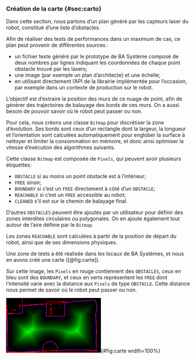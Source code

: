 ### Création de la carte {#sec:carto}

Dans cette section, nous partons d’un plan généré par les capteurs laser du robot, constitué d’une liste d’obstacles.

Afin de réaliser des tests de performances dans un maximum de cas, ce plan peut provenir de différentes sources :

- un fichier texte généré par le prototype de BA Système composé de deux nombres par lignes indiquant les coordonnées de
  chaque point obstacle trouvé par les lasers;
- une image (par exemple un plan d’architecte) et une échelle;
- en utilisant directement l’API de la librairie implémentée pour l’occasion, par exemple dans un contexte de
  production sur le robot.

L’objectif est d’extraire la position des murs de ce nuage de point, afin de générer des trajectoires de balayage des
bords de ces murs. On a aussi besoin de pouvoir savoir où le robot peut passer ou non.

Pour cela, nous créons une classe `Bitmap` pour discrétiser la zone d’évolution. Ses bords sont ceux d’un rectangle
dont la largeur, la longueur et l’orientation sont calculées automatiquement pour englober la surface à nettoyer et
limiter la consommation en mémoire, et donc ainsi optimiser la vitesse d’exécution des algorithmes suivants.

Cette classe `Bitmap` est composée de `Pixels`, qui peuvent avoir plusieurs étiquettes:

- `OBSTACLE` si au moins un point obstacle est à l’intérieur;
- `FREE` sinon;
- `BOUNDARY` si c’est un `FREE` directement à côté d’un `OBSTACLE`;
- `REACHABLE` si c’est un `FREE` accessible au robot;
- `CLEANED` s’il est sur le chemin de balayage final.

D’autres `OBSTACLES` peuvent être ajoutés par un utilisateur pour définir des zones interdites circulaires ou
polygonales. On en ajoute également tout autour de l’aire définie par le `Bitmap`.

Les zones `REACHABLE` sont calculées à partir de la position de départ du robot, ainsi que de ses dimensions physiques.

Une zone de tests a été réalisée dans les locaux de BA Systèmes, et nous en avons créé une carte ([@fig:carte]).

Sur cette image, les `Pixels` en rouge contiennent des `OBSTACLES`, ceux en bleu sont des `BOUNDARY`, et ceux en verts
représentent les `FREE` dont l’intensité varie avec la distance aux `Pixels` de type `OBSTACLE`. Cette distance nous
permet de savoir où le robot peut passer ou non.

<!--TODO: developper, parler de voronoi, mettre une citation-->

![Exemple de carte créée avec la classe `Bitmap`.](imgs/carte.png){#fig:carte width=100%}
